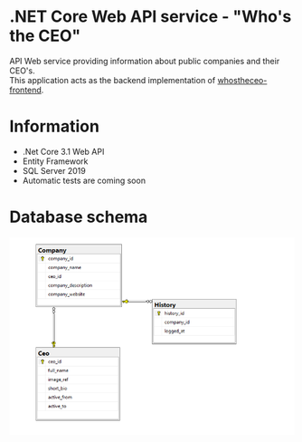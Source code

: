 # .NET Core Web API service - "Who's the CEO"
API Web service providing information about public companies and their CEO's.  
This application acts as the backend implementation of [whostheceo-frontend](https://github.com/michelnickbon/whostheceo-frontend).

# Information
- .Net Core 3.1 Web API
- Entity Framework
- SQL Server 2019
- Automatic tests are coming soon

# Database schema
![Scheme](schema.PNG)